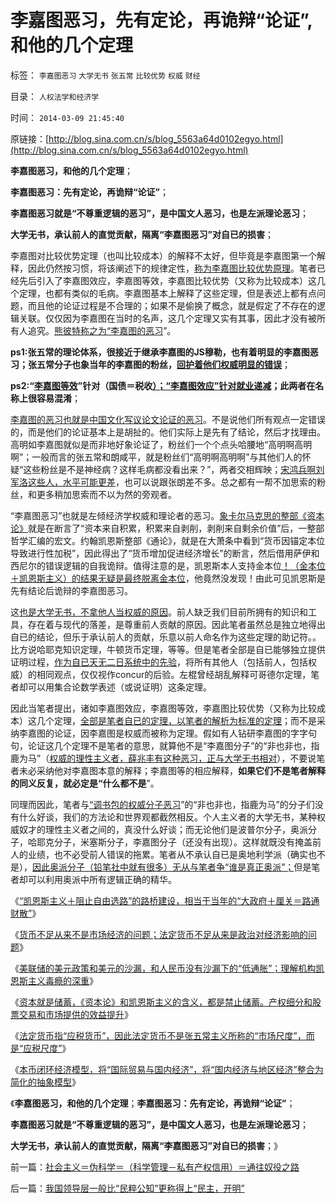 # 李嘉图恶习，先有定论，再诡辩“论证”,和他的几个定理

标签： `李嘉图恶习` `大学无书` `张五常` `比较优势` `权威` `财经` 

目录： `人权法学和经济学`

时间： `2014-03-09 21:45:40`

原链接：[http://blog.sina.com.cn/s/blog_5563a64d0102egyo.html](http://blog.sina.com.cn/s/blog_5563a64d0102egyo.html)

**李嘉图恶习，和他的几个定理**；

**李嘉图恶习：先有定论，再诡辩“论证”**；

**李嘉图恶习就是“不尊重逻辑的恶习”，是中国文人恶习，也是左派理论恶习**；

**大学无书，承认前人的直觉贡献，隔离“李嘉图恶习”对自已的损害**；

李嘉图对比较优势定理（也叫比较成本）的解释不太好，但毕竟是李嘉图第一个解释，因此仍然按习惯，将该阐述下的规律定性，[称为李嘉图比较优势原理](../../../2014/2/28/货币主权和国际贸易的价值，李嘉图的比较优势.md)。笔者已经先后引入了李嘉图效应，李嘉图等效，李嘉图比较优势（又称为比较成本）这几个定理，也都有类似的毛病。李嘉图基本上解释了这些定理，但是表述上都有点问题，而且他的论证过程是不合理的；如果不是偷换了概念，就是假定了不存在的逻辑关联。仅仅因为李嘉图在当时的名声，这几个定理又实有其事，因此才没有被所有人追究。[熊彼特称之为“李嘉图的恶习](http://blog.sina.com.cn/s/blog_5563a64d0102egw1.html)”。

**ps1:张五常的理论体系，很接近于继承李嘉图的JS穆勒，也有着明显的李嘉图恶习；张五常分子也象当年的李嘉图的粉丝，[回护着他们权威明显的错误](../../../2009/7/27/离不开哲学理论的文化离不开权威的N代宗师.md)**；

**ps2:“[李嘉图等效](../../../2011/10/11/李嘉图等效，国债就是税收.md)”针对（国债＝税收[）；“李嘉图效应”针对就业递减](../../../2010/1/25/李嘉图效应，就业和收入萎缩定律.md)；此两者在名称上很容易混淆**；

[李嘉图的恶习也就是中国文化写议论文论证的恶习](../../../2011/3/3/传统汉语议论文的主要表现形式.md)。不是说他们所有观点一定错误的，而是他们的论证基本上是胡扯的。他们实际上是先有了结论，然后才找理由。高明如李嘉图就似是而非地好象论证了，粉丝们一个个点头哈腰地“高明啊高明啊”；一般而言的张五常和朗咸平，就是粉丝们“高明啊高明啊”与其他们人的怀疑“这些粉丝是不是神经病？这样毛病都没看出来？”，两者交相辉映；[宋鸿兵啊刘军洛这些人，水平可能更差](../../../2008/9/2/不喜欢张五常，朗咸平，宋鸿兵，刘军洛等人的阴谋论.md)，也可以说跟张朗差不多。总之都有一帮不加思索的粉丝，和更多稍加思索而不以为然的旁观者。

“李嘉图恶习”也就是左倾经济学权威和理论者的恶习。[象卡尔马克思的整部《资本论》](../../../2011/9/19/《资本论》逻辑比亚当斯密和李嘉图严密,和关税保护.md)就是在断言了“资本来自积累，积累来自剥削，剥削来自剩余价值”后，一整部哲学汇编的宏文。约翰凯恩斯整部《通论》，就是在大萧条中看到“货币因锚定本位导致进行性加税”，因此得出了“货币增加促进经济增长”的断言，然后借用萨伊和西尼尔的错误逻辑的自我诡辩。值得注意的是，凯恩斯本人支持金本位[！（金本位＋凯恩斯主义）的结果无疑是最终脱离金本位](http://blog.sina.com.cn/s/blog_5563a64d0102egpb.html)，他竟然没发现！由此可见凯恩斯是先有结论后诡辩的李嘉图恶习。

这[也是大学无书，不拿他人当权威的原因](http://blog.sina.com.cn/s/blog_5563a64d0102egnv.html)。前人缺乏我们目前所拥有的知识和工具，存在着与现代的落差，是尊重前人贡献的原因。因此笔者虽然总是独立地得出自已的结论，但乐于承认前人的贡献，乐意以前人命名作为这些定理的助记符。。比方说哈耶克知识定理，牛顿货币定理，等等。但是笔者全部是自已能够独立提供证明过程，[作为自已天无二日系统中的先验](../../../2013/11/10/理解先验的概念，才能理解科学的世界观和沟通的方法论；.md)，将所有其他人（包括前人，包括权威）的相同观点，仅仅视作concur的后验。左棍曾经胡乱解释可哥德尔定理，笔者却可以用集合论数学表述（或说证明）这条定理。

因此当笔者提出，诸如李嘉图效应，李嘉图等效，李嘉图比较优势（又称为比较成本）这几个定理，[全部是笔者自已的定理，以笔者的解析为标准的定理](../../../2010/1/3/独立的思考必须排斥权威干扰.md)；而不是采纳李嘉图的论证，因李嘉图是权威而被称为定理。假如有人钻研李嘉图的字字句句，论证这几个定理不是笔者的意思，就算他不是“李嘉图分子”的“非也非也，指鹿为马”（[权威的理性主义者，薛兆丰有这种恶习，正与大学无书相对](../../../2008/8/31/“大学无书”，远离中国式诡辩！.md)），不要说笔者未必采纳他对李嘉图本意的解释；李嘉图等的相应解释，**如果它们不是笔者解释的同义反复，就必定是“什么都不是**”。

同理而因此，笔者与[“调书包的权威分子恶习](../../../2013/8/19/读书不为掉书包，可了解“左棍思想史”；.md)”的“非也非也，指鹿为马”的分子们没有什么好谈，我们的方法论和世界观都截然相反。个人主义者的大学无书，某种权威奴才的理性主义者之间的，真没什么好谈；而无论他们是波普尔分子，奥派分子，哈耶克分子，米塞斯分子，李嘉图分子（还没有出现）。这样就既没有掩盖前人的业绩，也不必受前人错误的拖累。笔者从不承认自已是奥地利学派（确实也不是），[因此奥派分子（铅笔社中就有很多）无从与笔者争“谁是真正奥派”；](../../../2012/6/10/奥地利学派不是权威的经济学；&nbsp;铅笔社不是权威的门户；.md)但是笔者却可以利用奥派中所有逻辑正确的精华。

《[“凯恩斯主义＋阻止自由选路”的路桥建设，相当于当年的“大政府＋厘关＝路通财散”](http://blog.sina.com.cn/s/blog_5563a64d0102egwt.html)》

《[货币不足从来不是市场经济的问题；法定货币不足从来是政治对经济影响的问题](../../../2014/1/11/从资本的定义，理解大萧条的成因，机理，过程.md)》

《[美联储的美元政策和美元的沙漏，和人民币没有沙漏下的“低通胀”；理解机构凯恩斯主义毒瘾的深重](../../../2014/1/18/凯恩斯主义的庄托，如清议，钮文新，但斌等股神；.md)》

《[资本就是储蓄，《资本论》和凯恩斯主义的含义，都是禁止储蓄。产权细分和股票交易和市场提供的效益提升](../../../2014/1/18/资本的含义就是储蓄，理解今天左中右派的常识错误.md)》

《[法定货币指“应税货币”，因此法定货币不是张五常主义所称的“市场尺度”，而是“应税尺度”](http://blog.sina.com.cn/s/blog_5563a64d0102egxv.html)》

《[本币闭环经济模型，将“国际贸易与国内经济”，将“国内经济与地区经济”整合为简化的抽象模型](http://blog.sina.com.cn/s/blog_5563a64d0102egy6.html)》

《**李嘉图恶习，和他的几个定理**；**李嘉图恶习：先有定论，再诡辩“论证”**；

**李嘉图恶习就是“不尊重逻辑的恶习”，是中国文人恶习，也是左派理论恶习**；

**大学无书，承认前人的直觉贡献，隔离“李嘉图恶习”对自已的损害**；》

前一篇：[社会主义＝伪科学＝（科学管理－私有产权信用）＝通往奴役之路](../../../2014/3/9/社会主义＝伪科学＝（科学管理－私有产权信用）＝通往奴役之路.md)

后一篇：[我国领导层一般比“民粹公知”更称得上“民主，开明”](http://blog.sina.com.cn/s/blog_5563a64d0102egyp.html)
